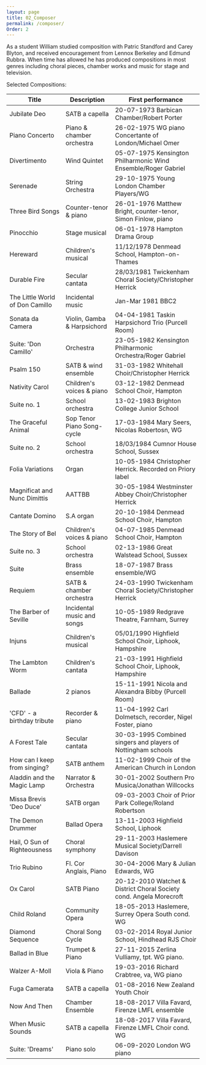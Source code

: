 ```yaml
---
layout: page
title: 02_Composer
permalink: /composer/
Order: 2
---
```

As a student William studied composition with Patric Standford and Carey Blyton, and received encouragement from Lennox Berkeley and Edmund Rubbra. When time has allowed he has produced compositions in most genres including choral pieces, chamber works and music for stage and television.

Selected Compositions:

| Title      | Description | First performance |
| ----------- | ----------- | ----------- |
| Jubilate Deo | SATB a capella | 20-07-1973 Barbican Chamber/Robert Porter                                 |
| Piano Concerto | Piano & chamber orchestra | 26-02-1975 WG piano Concertante of London/Michael Omer       |
| Divertimento | Wind Quintet | 05-07-1975 Kensington Philharmonic Wind Ensemble/Roger Gabriel              |
| Serenade | String Orchestra | 29-10-1975 Young London Chamber Players/WG                                  |
| Three Bird Songs | Counter-tenor & piano | 26-01-1976 Matthew Bright, counter-tenor, Simon Finlow, piano  |
| Pinocchio | Stage musical | 06-01-1978 Hampton Drama Group                                                |
| Hereward | Children's musical | 11/12/1978 Denmead School, Hampton-on-Thames                              |
| Durable Fire | Secular cantata | 28/03/1981 Twickenham Choral Society/Christopher Herrick                 |
| The Little World of Don Camillo | Incidental music | Jan-Mar 1981 BBC2                                    |
| Sonata da Camera | Violin, Gamba & Harpsichord | 04-04-1981 Taskin Harpsichord Trio (Purcell Room)        |
| Suite: 'Don Camillo' | Orchestra | 23-05-1982 Kensington Philharmonic Orchestra/Roger Gabriel             |
| Psalm 150 | SATB & wind ensemble | 31-03-1982 Whitehall Choir/Christopher Herrick                         |
| Nativity Carol | Children's voices & piano | 03-12-1982 Denmead School Choir, Hampton                     |
| Suite no. 1 | School orchestra | 13-02-1983 Brighton College Junior School                                |
| The Graceful Animal | Sop Tenor Piano Song-cycle | 17-03-1984 Mary Seers, Nicolas Robertosn, WG           |
| Suite no. 2 | School orchestra | 18/03/1984 Cumnor House School, Sussex                                   |
| Folia Variations | Organ | 10-05-1984 Christopher Herrick. Recorded on Priory label                       |
| Magnificat and Nunc Dimittis | AATTBB | 30-05-1984 Westminster Abbey Choir/Christopher Herrick            |
| Cantate Domino | S.A organ | 20-10-1984 Denmead School Choir, Hampton                                     |
| The Story of Bel | Children's voices & piano | 04-07-1985 Denmead School Choir, Hampton                   |
| Suite no. 3 | School orchestra | 02-13-1986 Great Walstead School, Sussex                                 |
| Suite | Brass ensemble | 18-07-1987 Brass ensemble/WG                                                     |
| Requiem | SATB & chamber orchestra | 24-03-1990 Twickenham Choral Society/Christopher Herrick             |
| The Barber of Seville | Incidental music and songs | 10-05-1989 Redgrave Theatre, Farnham, Surrey         |
| Injuns | Children's musical | 05/01/1990 Highfield School Choir, Liphook, Hampshire                       |
| The Lambton Worm | Children's cantata | 21-03-1991 Highfield School Choir, Liphook, Hampshire             |
| Ballade | 2 pianos | 15-11-1991 Nicola and Alexandra Bibby (Purcell Room)                                 |
| 'CFD' - a birthday tribute | Recorder & piano | 11-04-1992 Carl Dolmetsch, recorder, Nigel Foster, piano  |
| A Forest Tale | Secular cantata | 30-03-1995 Combined singers and players of Nottingham schools           |
| How can I keep from singing? | SATB anthem | 11-02-1999 Choir of the American Church in London            |
| Aladdin and the Magic Lamp | Narrator & Orchestra | 30-01-2002 Southern Pro Musica/Jonathan Willcocks     |
| Missa Brevis 'Deo Duce' | SATB organ | 09-03-2003 Choir of Prior Park College/Roland Robertson            |
| The Demon Drummer | Ballad Opera | 13-11-2003 Highfield School, Liphook                                   |
| Hail, O Sun of Righteousness | Choral symphony | 29-11-2003 Haslemere Musical Society/Darrell Davison     |
| Trio Rubino | Fl. Cor Anglais, Piano | 30-04-2006 Mary & Julian Edwards, WG                               |
| Ox Carol | SATB Piano | 20-12-2010 Watchet & District Choral Society cond. Angela Morecroft               |
| Child Roland | Community Opera | 18-05-2013 Haslemere, Surrey Opera South cond. WG                        |
| Diamond Sequence | Choral Song Cycle| 03-02-2014 Royal Junior School, Hindhead RJS Choir                  |  
| Ballad in Blue | Trumpet & Piano | 27-11-2015 Zerlina Vulliamy, tpt. WG piano.                            |    
| Walzer A-Moll | Viola & Piano | 19-03-2016 Richard Crabtree, va, WG piano                                 |  
| Fuga Camerata | SATB a capella | 01-08-2016 New Zealand Youth Choir                                        |
| Now And Then | Chamber Ensemble | 18-08-2017  Villa Favard, Firenze LMFL ensemble                         | 
| When Music Sounds |SATB a capella | 18-08-2017 Villa Favard, Firenze LMFL Choir cond. WG                   |  
| Suite: 'Dreams' | Piano solo | 06-09-2020 London WG piano                                                 |   
